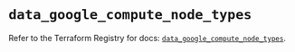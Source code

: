 # `data_google_compute_node_types`

Refer to the Terraform Registry for docs: [`data_google_compute_node_types`](https://registry.terraform.io/providers/drfaust92/google/4.16.4/docs/data-sources/compute_node_types).
